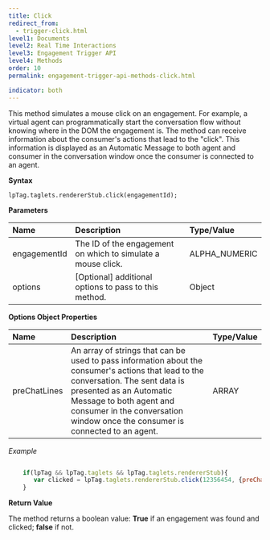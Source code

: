 ```yaml
---
title: Click
redirect_from:
  - trigger-click.html
level1: Documents
level2: Real Time Interactions
level3: Engagement Trigger API
level4: Methods
order: 10
permalink: engagement-trigger-api-methods-click.html

indicator: both
---
```


This method simulates a mouse click on an engagement. For example, a virtual agent can programmatically start the conversation flow without knowing where in the DOM the engagement is. The method can receive information about the consumer's actions that lead to the "click". This information is displayed as an Automatic Message to both agent and consumer in the conversation window once the consumer is connected to an agent.

**Syntax**

`lpTag.taglets.rendererStub.click(engagementId);`

**Parameters**

| Name | Description | Type/Value |
| :--- | :--- | :--- |
| engagementId | The ID of the engagement on which to simulate a mouse click. | ALPHA_NUMERIC |
| options | [Optional] additional options to pass to this method. | Object |

**Options Object Properties**

| Name | Description | Type/Value |
| :--- | :--- | :--- |
| preChatLines | An array of strings that can be used to pass information about the consumer's actions that lead to the conversation. The sent data is presented as an Automatic Message to both agent and consumer in the conversation window once the consumer is connected to an agent. | ARRAY |

*Example*


```javascript

    if(lpTag && lpTag.taglets && lpTag.taglets.rendererStub){
       var clicked = lpTag.taglets.rendererStub.click(12356454, {preChatLines: ["The assigned agent will help you with the last question you asked the Virtual Agent \"If I sign up today can I do a 12 month contract instead of 24?\""]});
    }
```

**Return Value**

The method returns a boolean value: **True** if an engagement was found and clicked; **false** if not.  
